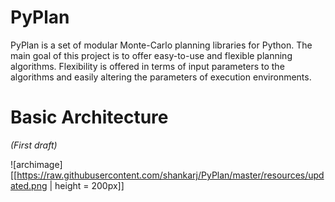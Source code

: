 PyPlan
======

PyPlan is a set of modular Monte-Carlo planning libraries for Python. The main goal of this project is to offer easy-to-use and flexible planning algorithms. Flexibility is offered in terms of input parameters to the algorithms and easily altering the parameters of execution environments. 

Basic Architecture
==================

<i>(First draft)</i>

![archimage][[https://raw.githubusercontent.com/shankarj/PyPlan/master/resources/updated.png | height = 200px]]
